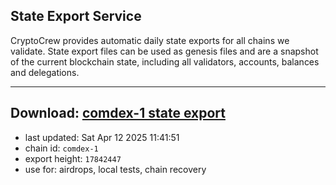 ## State Export Service
CryptoCrew provides automatic daily state exports for all chains we validate. State export files can be used as genesis files and are a snapshot of the current blockchain state, including all validators, accounts, balances and delegations.

---
**Download: [comdex-1 state export](https://dl-eu2.ccvalidators.com/SERVICE/comdex/comdex-1_export_17842447.json)**
---

- last updated: Sat Apr 12 2025 11:41:51
- chain id: `comdex-1`
- export height: `17842447`
- use for: airdrops, local tests, chain recovery
